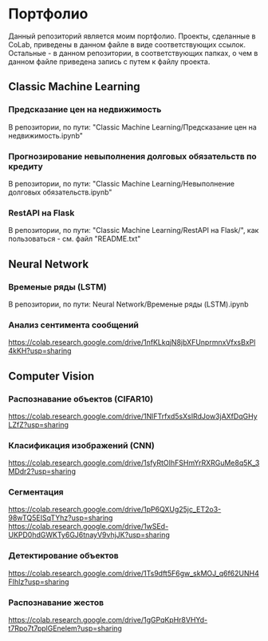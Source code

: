 # Портфолио
Данный репозиторий является моим портфолио. Проекты, сделанные в CoLab, приведены в данном файле в виде соответствующих ссылок. Остальные - в данном репозитории, в соответствующих папках, о чем в данном файле приведена запись с путем к файлу проекта.

## Classic Machine Learning
### Предсказание цен на недвижимость
В репозитории, по пути: "Classic Machine Learning/Предсказание цен на недвижимость.ipynb"
### Прогнозирование невыполнения долговых обязательств по кредиту
В репозитории, по пути: "Classic Machine Learning/Невыполнение долговых обязательств.ipynb"
### RestAPI на Flask
В репозитории, по пути: "Classic Machine Learning/RestAPI на Flask/", как пользоваться - см. файл "README.txt"

## Neural Network
### Временые ряды (LSTM)
В репозитории, по пути: Neural Network/Временые ряды (LSTM).ipynb
### Анализ сентимента сообщений
https://colab.research.google.com/drive/1nfKLkqjN8jbXFUnprmnxVfxsBxPl4kKH?usp=sharing

## Computer Vision
### Распознавание объектов (CIFAR10)
https://colab.research.google.com/drive/1NlFTrfxd5sXsIRdJow3jAXfDqGHyLZfZ?usp=sharing
### Класификация изображений (CNN)
https://colab.research.google.com/drive/1sfyRtOIhFSHmYrRXRGuMe8q5K_3MDdr2?usp=sharing
### Сегментация
https://colab.research.google.com/drive/1pP6QXUg25jc_ET2o3-98wTQ5EISqTYhz?usp=sharing  <br>
https://colab.research.google.com/drive/1wSEd-UKPD0hdGWKTy6GJ6tnayV9vhjJK?usp=sharing
### Детектирование объектов
https://colab.research.google.com/drive/1Ts9dft5F6gw_skMOJ_q6f62UNH4FIhIz?usp=sharing
### Распознавание жестов
https://colab.research.google.com/drive/1gGPqKpHr8VHYd-t7Rpo7t7pplGEnelem?usp=sharing
